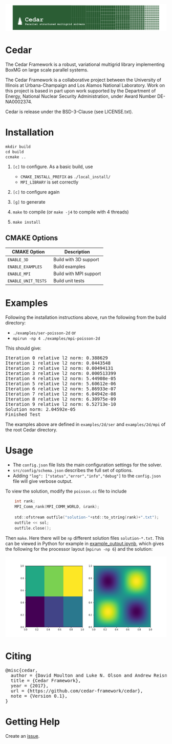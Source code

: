 ![](doc/logo/cedar-logo.png)

# Cedar

The Cedar Framework is a robust, variational multigrid library implementing
BoxMG on large scale parallel systems.

The Cedar Framework is a collaborative project between the University of
Illinois at Urbana-Champaign and Los Alamos National Laboratory.  Work on this
project is based in part upon work supported by the Department of Energy,
National Nuclear Security Administration, under Award Number DE-NA0002374.

Cedar is release under the BSD-3-Clause (see LICENSE.txt).

# Installation

```
mkdir build
cd build
ccmake ..
```

1. `[c]` to configure.  As a basic build, use
    - `CMAKE_INSTALL_PREFIX` as `./local_install/`
    - `MPI_LIBRARY` is set correctly

2. `[c]` to configure again
3. `[g]` to generate
4. `make` to compile (or `make -j4` to compile with 4 threads)
5. `make install` 

## CMAKE Options

| CMAKE Option           | Description            |
| --------------------   | ---------------------- |
| `ENABLE_3D`            | Build with 3D support  |
| `ENABLE_EXAMPLES`      | Build examples         |
| `ENABLE_MPI`           | Build with MPI support |
| `ENABLE_UNIT_TESTS`    | Build unit tests       |

# Examples

Following the installation instructions above, run the following from the build directory:
- `./examples/ser-poisson-2d` or
- `mpirun -np 4 ./examples/mpi-poisson-2d`

This should give:

<pre>
Iteration 0 relative l2 norm: 0.388629
Iteration 1 relative l2 norm: 0.0443548
Iteration 2 relative l2 norm: 0.00494131
Iteration 3 relative l2 norm: 0.000513399
Iteration 4 relative l2 norm: 5.44908e-05
Iteration 5 relative l2 norm: 5.60612e-06
Iteration 6 relative l2 norm: 5.86933e-07
Iteration 7 relative l2 norm: 6.04942e-08
Iteration 8 relative l2 norm: 6.30975e-09
Iteration 9 relative l2 norm: 6.52713e-10
Solution norm: 2.04592e-05
Finished Test
</pre>

The examples above are defined in `examples/2d/ser` and `examples/2d/mpi` of the root Cedar directory.

# Usage

- The `config.json` file lists the main configuration settings for the solver.
- `src/config/schema.json` describes the full set of options.
- Adding `"log": ["status","error","info","debug"]` to the `config.json` file will give verbose output.

To view the solution, modify the `poisson.cc` file to include
```c
    int rank;
    MPI_Comm_rank(MPI_COMM_WORLD, &rank);

    std::ofstream outfile("solution-"+std::to_string(rank)+".txt");
    outfile << sol;
    outfile.close();
```

Then `make`.  Here there will be `np` different solution files `solution-*.txt`.  This can be viewed in Python for example in [example_output.ipynb](tools/example_output.ipynb), which gives the following for the processor layout (`mpirun -np 6`) and the solution:

![](tools/example_output.png)


# Citing

<pre>
@misc{cedar,
  author = {David Moulton and Luke N. Olson and Andrew Reisner},
  title = {Cedar Framework},
  year = {2017},
  url = {https://github.com/cedar-framework/cedar},
  note = {Version 0.1},
}
</pre>

# Getting Help

Create an [issue](https://github.com/cedar-framework/cedar/issues).

